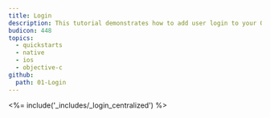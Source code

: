```yaml
---
title: Login
description: This tutorial demonstrates how to add user login to your Objective-C application with Auth0.
budicon: 448
topics:
  - quickstarts
  - native
  - ios
  - objective-c
github:
  path: 01-Login
---
```


<%= include('_includes/_login_centralized') %>
